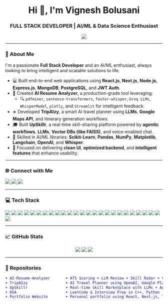 <h1 align="center">Hi 👋, I'm Vignesh Bolusani</h1>
<h3 align="center">FULL STACK DEVELOPER | AI/ML & Data Science Enthusiast</h3>

<p align="center">
  <img src="https://readme-typing-svg.herokuapp.com/?lines=Building+Scalable+Full+Stack+Apps;Integrating+LLMs+%26+AI+into+Projects;Lover+of+Clean+Code+%26+Good+UX;Exploring+Voice+AI+and+Vector+DBs&center=true&width=500&height=45">
</p>

---

### 🧠 About Me

I'm a passionate **Full Stack Developer** and an AI/ML enthusiast, always looking to bring intelligent and scalable solutions to life.

- 💻 Built end-to-end web applications using **React.js**, **Next.js**, **Node.js**, **Express.js**, **MongoDB**, **PostgreSQL**, and **JWT Auth**.
- 🧠 Created **AI Resume Analyzer**, a production-grade tool leveraging:
  - 🔍 `pdfminer`, `sentence-transformers`, `faster-whisper`, `Groq LLMs`, `WhisperModel`, `plotly`, and `Streamlit` for intelligent feedback.
- ✈️ Developed **TripAIzy**, a smart AI travel planner using **LLMs**, **Google Maps API**, and itinerary generation workflows.
- 🎓 Built **UpSkillr**, a real-time skill-sharing platform powered by **agentic workflows**, **LLMs**, **Vector DBs (like FAISS)**, and voice-enabled chat.
- 🤖 Skilled in AI/ML libraries: **Scikit-Learn**, **Pandas**, **NumPy**, **Matplotlib**, **Langchain**, **OpenAI**, and **Whisper**.
- 🎯 Focused on delivering **clean UI**, **optimized backend**, and **intelligent features** that enhance usability.

---

### 🌐 Connect with Me

<p align="left">
  <a href="https://www.linkedin.com/in/vigneshbolusani/" target="_blank">
    <img src="https://img.shields.io/badge/LinkedIn-blue?logo=linkedin&style=for-the-badge" />
  </a>
  <a href="mailto:vigneshbolusani661@gmail.com" target="_blank">
    <img src="https://img.shields.io/badge/Gmail-red?logo=gmail&style=for-the-badge" />
  </a>
  <a href="https://github.com/Vigneshbolusani18" target="_blank">
    <img src="https://img.shields.io/badge/GitHub-181717?logo=github&style=for-the-badge" />
  </a>
</p>

---

### 💻 Tech Stack

<p align="left">
  <img src="https://img.shields.io/badge/C-00599C?style=flat&logo=c&logoColor=white" />
  <img src="https://img.shields.io/badge/C++-00599C?style=flat&logo=c%2B%2B&logoColor=white" />
  <img src="https://img.shields.io/badge/Python-3776AB?style=flat&logo=python&logoColor=white" />
  <img src="https://img.shields.io/badge/HTML5-E34F26?style=flat&logo=html5&logoColor=white" />
  <img src="https://img.shields.io/badge/CSS3-1572B6?style=flat&logo=css3&logoColor=white" />
  <img src="https://img.shields.io/badge/JavaScript-F7DF1E?style=flat&logo=javascript&logoColor=black" />
  <img src="https://img.shields.io/badge/React-20232A?style=flat&logo=react&logoColor=61DAFB" />
  <img src="https://img.shields.io/badge/Next.js-000000?style=flat&logo=nextdotjs&logoColor=white" />
  <img src="https://img.shields.io/badge/Node.js-339933?style=flat&logo=node.js&logoColor=white" />
  <img src="https://img.shields.io/badge/Express.js-000000?style=flat&logo=express&logoColor=white" />
  <img src="https://img.shields.io/badge/MongoDB-4EA94B?style=flat&logo=mongodb&logoColor=white" />
  <img src="https://img.shields.io/badge/PostgreSQL-336791?style=flat&logo=postgresql&logoColor=white" />
  <img src="https://img.shields.io/badge/JWT-000000?style=flat&logo=jsonwebtokens&logoColor=white" />
  <img src="https://img.shields.io/badge/NPM-CB3837?style=flat&logo=npm&logoColor=white" />
  <img src="https://img.shields.io/badge/Flask-000000?style=flat&logo=flask&logoColor=white" />
  <img src="https://img.shields.io/badge/JQuery-0769AD?style=flat&logo=jquery&logoColor=white" />
  <img src="https://img.shields.io/badge/Google%20Cloud-4285F4?style=flat&logo=googlecloud&logoColor=white" />
  <img src="https://img.shields.io/badge/Bootstrap-7952B3?style=flat&logo=bootstrap&logoColor=white" />
  <img src="https://img.shields.io/badge/EJS-8ABF23?style=flat&logo=EJS&logoColor=white" />
  <img src="https://img.shields.io/badge/MySQL-4479A1?style=flat&logo=mysql&logoColor=white" />
  <img src="https://img.shields.io/badge/Matplotlib-11557C?style=flat&logo=plotly&logoColor=white" />
  <img src="https://img.shields.io/badge/Numpy-013243?style=flat&logo=numpy&logoColor=white" />
  <img src="https://img.shields.io/badge/Pandas-150458?style=flat&logo=pandas&logoColor=white" />
  <img src="https://img.shields.io/badge/Scikit--Learn-F7931E?style=flat&logo=scikit-learn&logoColor=white" />
  <img src="https://img.shields.io/badge/Git-F05032?style=flat&logo=git&logoColor=white" />
  <img src="https://img.shields.io/badge/Postman-FF6C37?style=flat&logo=postman&logoColor=white" />
</p>

---

### 📈 GitHub Stats

<p align="center">
  <img src="https://github-readme-stats.vercel.app/api?username=Vigneshbolusani18&show_icons=true&theme=radical" />
  <img src="https://github-readme-streak-stats.herokuapp.com/?user=Vigneshbolusani18&theme=radical" />
  <img src="https://github-readme-stats.vercel.app/api/top-langs/?username=Vigneshbolusani18&layout=compact&theme=radical" />
</p>

---

### 📂 Repositories

```diff
+ AI-Resume-Analyzer       ➤ ATS Scoring + LLM Review + Skill Radar + Voice Input
+ TripAIzy                 ➤ AI Travel Planner using OpenAI, Google Places, Maps API
+ UpSkillr                 ➤ Real-time Skill Marketplace with LLMs + Agentic Workflows
+ DSA                      ➤ LeetCode & Interview Prep in C++, Python
+ Portfolio Website        ➤ Personal portfolio using React, Next.js, Tailwind CSS
